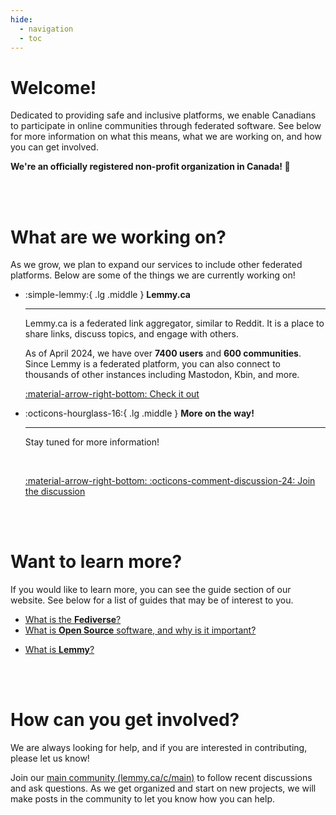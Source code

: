```yaml
---
hide:
  - navigation
  - toc
---
```


<!-- ![Image title](https://dummyimage.com/500x300/eee/aaa){ align=right } -->

# Welcome!

Dedicated to providing safe and inclusive platforms, we enable Canadians to participate in online communities through federated software. See below for more information on what this means, what we are working on, and how you can get involved.

**We're an officially registered non-profit organization in Canada! 🍁**

<br> <br>

# What are we working on?

As we grow, we plan to expand our services to include other federated platforms. Below are some of the things we are currently working on!

<div class="grid cards" markdown>

-   :simple-lemmy:{ .lg .middle } __Lemmy.ca__

    ---

    Lemmy.ca is a federated link aggregator, similar to Reddit. It is a place to share links, discuss topics, and engage with others. 
    
    As of April 2024, we have over **7400 users** and **600 communities**. Since Lemmy is a federated platform, you can also connect to thousands of other instances including Mastodon, Kbin, and more.

    [:material-arrow-right-bottom: Check it out](https://lemmy.ca)

-   :octicons-hourglass-16:{ .lg .middle } __More on the way!__

    ---

    Stay tuned for more information!

    <br>

    [:material-arrow-right-bottom: :octicons-comment-discussion-24: Join the discussion](https://lemmy.ca/c/main)

</div>

<br> <br>

# Want to learn more?

If you would like to learn more, you can see the guide section of our website. See below for a list of guides that may be of interest to you.

<!-- General Guides -->

- [What is the **Fediverse**?](guides/fediverse.md)
- [What is **Open Source** software, and why is it important?](guides/open-source.md)

<!-- Platform Specific Guides -->

- [What is **Lemmy**?](guides/lemmy.md)

<br> <br>

# How can you get involved?

We are always looking for help, and if you are interested in contributing, please let us know! 

Join our [main community (lemmy.ca/c/main)](https://lemmy.ca/c/main) to follow recent discussions and ask questions. As we get organized and start on new projects, we will make posts in the community to let you know how you can help.

<br>